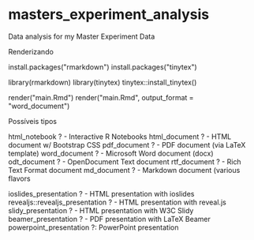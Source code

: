 # masters_experiment_analysis
Data analysis for my Master Experiment Data

Renderizando

install.packages("rmarkdown")
install.packages("tinytex")

library(rmarkdown)
library(tinytex)
tinytex::install_tinytex()

render("main.Rmd")
render("main.Rmd", output_format = "word_document")

Possíveis tipos

html_notebook ? - Interactive R Notebooks
html_document ? - HTML document w/ Bootstrap CSS
pdf_document ? - PDF document (via LaTeX template)
word_document ? - Microsoft Word document (docx)
odt_document ? - OpenDocument Text document
rtf_document ? - Rich Text Format document
md_document ? - Markdown document (various flavors

ioslides_presentation ? - HTML presentation with ioslides
revealjs::revealjs_presentation ? - HTML presentation with reveal.js
slidy_presentation ? - HTML presentation with W3C Slidy
beamer_presentation ? - PDF presentation with LaTeX Beamer
powerpoint_presentation ?: PowerPoint presentation